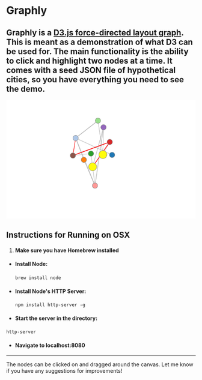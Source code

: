 # Graphly

## Graphly is a [D3.js force-directed layout graph](https://github.com/mbostock/d3/wiki/Force-Layout). This is meant as a demonstration of what D3 can be used for. The main functionality is the ability to click and highlight two nodes at a time. It comes with a seed JSON file of hypothetical cities, so you have everything you need to see the demo.

![Demo](image.png)

## Instructions for Running on OSX

1. #### Make sure you have Homebrew installed
- #### Install Node:
  `brew install node`

- #### Install Node's HTTP Server:
  `npm install http-server -g`

- #### Start the server in the directory:
`http-server`

- #### Navigate to localhost:8080

---
The nodes can be clicked on and dragged around the canvas.
Let me know if you have any suggestions for improvements!
